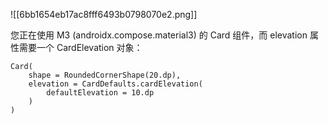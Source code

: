 ![[6bb1654eb17ac8fff6493b0798070e2.png]]

您正在使用 M3 (androidx.compose.material3) 的 Card 组件，而 elevation 属性需要一个 CardElevation 对象：

```
Card(
    shape = RoundedCornerShape(20.dp),
    elevation = CardDefaults.cardElevation(
        defaultElevation = 10.dp
    )
)

```
